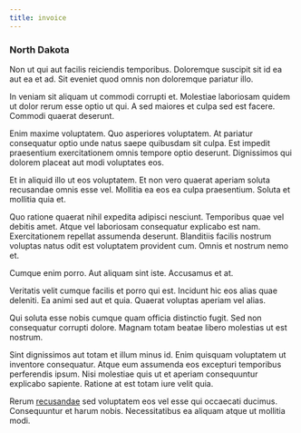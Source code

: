 ```yaml
---
title: invoice
---
```


### North Dakota

Non ut qui aut facilis reiciendis temporibus. Doloremque suscipit sit id ea aut ea et ad. Sit eveniet quod omnis non doloremque pariatur illo.

In veniam sit aliquam ut commodi corrupti et. Molestiae laboriosam quidem ut dolor rerum esse optio ut qui. A sed maiores et culpa sed est facere. Commodi quaerat deserunt.

Enim maxime voluptatem. Quo asperiores voluptatem. At pariatur consequatur optio unde natus saepe quibusdam sit culpa. Est impedit praesentium exercitationem omnis tempore optio deserunt. Dignissimos qui dolorem placeat aut modi voluptates eos.

Et in aliquid illo ut eos voluptatem. Et non vero quaerat aperiam soluta recusandae omnis esse vel. Mollitia ea eos ea culpa praesentium. Soluta et mollitia quia et.

Quo ratione quaerat nihil expedita adipisci nesciunt. Temporibus quae vel debitis amet. Atque vel laboriosam consequatur explicabo est nam. Exercitationem repellat assumenda deserunt. Blanditiis facilis nostrum voluptas natus odit est voluptatem provident cum. Omnis et nostrum nemo et.

Cumque enim porro. Aut aliquam sint iste. Accusamus et at.

Veritatis velit cumque facilis et porro qui est. Incidunt hic eos alias quae deleniti. Ea animi sed aut et quia. Quaerat voluptas aperiam vel alias.

Qui soluta esse nobis cumque quam officia distinctio fugit. Sed non consequatur corrupti dolore. Magnam totam beatae libero molestias ut est nostrum.

Sint dignissimos aut totam et illum minus id. Enim quisquam voluptatem ut inventore consequatur. Atque eum assumenda eos excepturi temporibus perferendis ipsum. Nisi molestiae quis ut et aperiam consequuntur explicabo sapiente. Ratione at est totam iure velit quia.

Rerum [recusandae](/facere/temporibus/excepturi/credit_card_account_blue_methodical.md) sed voluptatem eos vel esse qui occaecati ducimus. Consequuntur et harum nobis. Necessitatibus ea aliquam atque ut mollitia modi.
